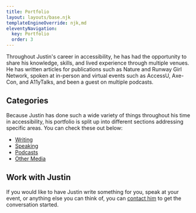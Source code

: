```yaml
---
title: Portfolio
layout: layouts/base.njk
templateEngineOverride: njk,md
eleventyNavigation:
  key: Portfolio
  order: 3
---
```

Throughout Justin's career in accessibility, he has had the opportunity to share his knowledge, skills, and lived experience through multiple venues. He has written articles for publications such as Nature and Runway Girl Network, spoken at in-person and virtual events such as AccessU, Axe-Con, and A11yTalks, and been a guest on multiple podcasts.

## Categories

Because Justin has done such a wide variety of things throughout his time in accessibility, his portfolio is split up into different sections addressing specific areas. You can check these out below:

- [Writing](/portfolio/writing/)
- [Speaking](/portfolio/speaking/)
- [Podcasts](/portfolio/podcasts/)
- [Other Media](/portfolio/other-media/)

##  Work with Justin

If you would like to have Justin write something for you, speak at your event, or anything else you can think of, you can [contact him](/contact/) to get the conversation started.